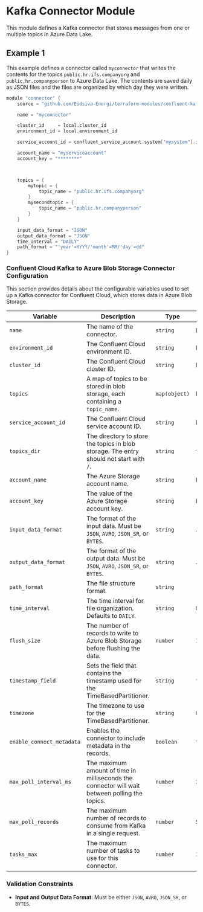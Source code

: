 # Kafka Connector Module

This module defines a Kafka connector that stores messages from one or multiple topics in Azure Data Lake.

## Example 1
This example defines a connector called `myconnector` that writes the contents for the topics `public.hr.ifs.companyorg` and `public.hr.companyperson` to Azure Data Lake. The contents are saved daily as JSON files and the files are organized by which day they were written.

```c
module "connector" {
    source = "github.com/Eidsiva-Energi/terraform-modules/confluent-kafka/connectors/azure-data-lake-gen2-sink"

    name = "myconnector"

    cluster_id     = local.cluster_id
    environment_id = local.environment_id

    service_account_id = confluent_service_account.system["mysystem"].id

    account_name = "myserviceaccount"
    account_key = "********"



    topics = {
        mytopic = {
            topic_name = "public.hr.ifs.companyorg"
        }
        mysecondtopic = {
            topic_name = "public.hr.companyperson"
        }
    }

    input_data_format = "JSON"
    output_data_format = "JSON"
    time_interval = "DAILY"
    path_format = "'year'=YYYY/'month'=MM/'day'=dd"
}
```
### Confluent Cloud Kafka to Azure Blob Storage Connector Configuration

This section provides details about the configurable variables used to set up a Kafka connector for Confluent Cloud, which stores data in Azure Blob Storage.

| **Variable**              | **Description**                                                                                     | **Type**         | **Default**                                |
|---------------------------|-----------------------------------------------------------------------------------------------------|------------------|--------------------------------------------|
| `name`                    | The name of the connector.                                                                          | `string`         | N/A                                        |
| `environment_id`          | The Confluent Cloud environment ID.                                                                 | `string`         | N/A                                        |
| `cluster_id`              | The Confluent Cloud cluster ID.                                                                     | `string`         | N/A                                        |
| `topics`                  | A map of topics to be stored in blob storage, each containing a `topic_name`.                       | `map(object)`    | N/A                                        |
| `service_account_id`      | The Confluent Cloud service account ID.                                                             | `string`         | N/A                                        |
| `topics_dir`              | The directory to store the topics in blob storage. The entry should not start with `/`.             | `string`         | `topics`                                   |
| `account_name`            | The Azure Storage account name.                                                                     | `string`         | N/A                                        |
| `account_key`             | The value of the Azure Storage account key.                                                         | `string`         | N/A                                        |
| `input_data_format`       | The format of the input data. Must be `JSON`, `AVRO`, `JSON_SR`, or `BYTES`.                        | `string`         | `JSON`                                     |
| `output_data_format`      | The format of the output data. Must be `JSON`, `AVRO`, `JSON_SR`, or `BYTES`.                       | `string`         | `JSON`                                     |
| `path_format`             | The file structure format.                                                                          | `string`         | `'year'=YYYY/'month'=MM/'day'=dd/'hour'=HH`|
| `time_interval`           | The time interval for file organization. Defaults to `DAILY`.                                       | `string`         | `DAILY`                                    |
| `flush_size`              | The number of records to write to Azure Blob Storage before flushing the data.                      | `number`         | `1000`                                     |
| `timestamp_field`         | Sets the field that contains the timestamp used for the TimeBasedPartitioner.                       | `string`         | `""`                                       |
| `timezone`                | The timezone to use for the TimeBasedPartitioner.                                                   | `string`         | `UTC`                                      |
| `enable_connect_metadata` | Enables the connector to include metadata in the records.                                           | `boolean`        | `true`                                     |
| `max_poll_interval_ms`    | The maximum amount of time in milliseconds the connector will wait between polling the topics.      | `number`         | `300000`                                   |
| `max_poll_records`        | The maximum number of records to consume from Kafka in a single request.                            | `number`         | `500`                                      |
| `tasks_max`               | The maximum number of tasks to use for this connector.                                              | `number`         | `1`                                        |

### Validation Constraints
- **Input and Output Data Format**: Must be either `JSON`, `AVRO`, `JSON_SR`, or `BYTES`.
